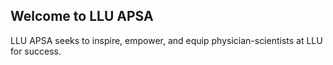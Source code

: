 ## Welcome to LLU APSA

LLU APSA seeks to inspire, empower, and equip physician-scientists at LLU for success.
